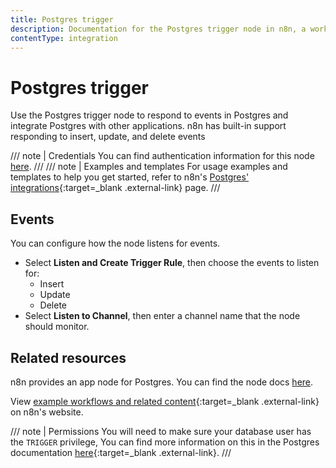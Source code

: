 ```yaml
---
title: Postgres trigger
description: Documentation for the Postgres trigger node in n8n, a workflow automation platform. Includes details of operations and configuration, and links to examples and credentials information.
contentType: integration
---
```


# Postgres trigger

Use the Postgres trigger node to respond to events in Postgres and integrate Postgres with other applications. n8n has built-in support responding to insert, update, and delete events

/// note | Credentials
You can find authentication information for this node [here](/integrations/builtin/credentials/postgres/).
///
/// note | Examples and templates
For usage examples and templates to help you get started, refer to n8n's [Postgres' integrations](https://n8n.io/integrations/postgres-trigger/){:target=_blank .external-link} page.
///
## Events

You can configure how the node listens for events.

* Select **Listen and Create Trigger Rule**, then choose the events to listen for:
	* Insert
	* Update
	* Delete
* Select **Listen to Channel**, then enter a channel name that the node should monitor.

## Related resources

<!-- provide a link to the app node docs, if there is a trigger node for this service -->
n8n provides an app node for Postgres. You can find the node docs [here](/integrations/builtin/app-nodes/n8n-nodes-base.postgres/).

View [example workflows and related content](https://n8n.io/integrations/postgres-trigger/){:target=_blank .external-link} on n8n's website.

/// note | Permissions
You will need to make sure your database user has the `TRIGGER` privilege, You can find more information on this in the Postgres documentation [here](https://www.postgresql.org/docs/current/ddl-priv.html#DDL-PRIV-TRIGGER){:target=_blank .external-link}.
///
